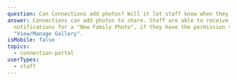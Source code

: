 ```yaml
---
question: Can Connections add photos? Will it let staff know when they do?
answer: Connections can add photos to share. Staff are able to receive
  notifications for a "New Family Photo", if they have the permission to
  "View/Manage Gallery".
isMobile: false
topics:
  - connection-portal
userTypes:
  - staff
---
```

